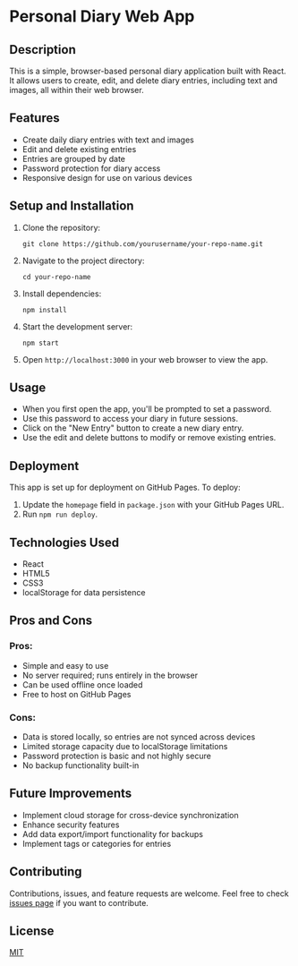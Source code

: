 # Personal Diary Web App

## Description
This is a simple, browser-based personal diary application built with React. It allows users to create, edit, and delete diary entries, including text and images, all within their web browser.

## Features
- Create daily diary entries with text and images
- Edit and delete existing entries
- Entries are grouped by date
- Password protection for diary access
- Responsive design for use on various devices

## Setup and Installation
1. Clone the repository:
   ```
   git clone https://github.com/yourusername/your-repo-name.git
   ```
2. Navigate to the project directory:
   ```
   cd your-repo-name
   ```
3. Install dependencies:
   ```
   npm install
   ```
4. Start the development server:
   ```
   npm start
   ```
5. Open `http://localhost:3000` in your web browser to view the app.

## Usage
- When you first open the app, you'll be prompted to set a password.
- Use this password to access your diary in future sessions.
- Click on the "New Entry" button to create a new diary entry.
- Use the edit and delete buttons to modify or remove existing entries.

## Deployment
This app is set up for deployment on GitHub Pages. To deploy:
1. Update the `homepage` field in `package.json` with your GitHub Pages URL.
2. Run `npm run deploy`.

## Technologies Used
- React
- HTML5
- CSS3
- localStorage for data persistence

## Pros and Cons

### Pros:
- Simple and easy to use
- No server required; runs entirely in the browser
- Can be used offline once loaded
- Free to host on GitHub Pages

### Cons:
- Data is stored locally, so entries are not synced across devices
- Limited storage capacity due to localStorage limitations
- Password protection is basic and not highly secure
- No backup functionality built-in

## Future Improvements
- Implement cloud storage for cross-device synchronization
- Enhance security features
- Add data export/import functionality for backups
- Implement tags or categories for entries

## Contributing
Contributions, issues, and feature requests are welcome. Feel free to check [issues page](https://github.com/yourusername/your-repo-name/issues) if you want to contribute.

## License
[MIT](https://choosealicense.com/licenses/mit/)
